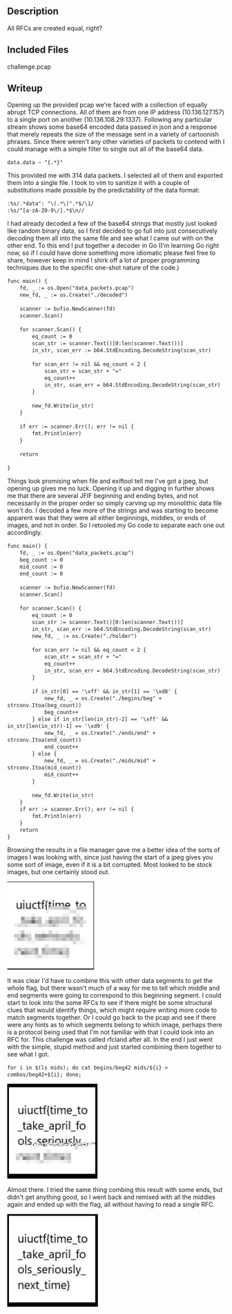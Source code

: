 ## Description

All RFCs are created equal, right?

## Included Files

challenge.pcap

## Writeup

Opening up the provided pcap we're faced with a collection of equally abrupt TCP connections. All of them are from one IP address (10.136.127.157) to a single port on another (10.136.108.29:1337). Following any particular stream shows some base64 encoded data passed in json and a response that merely repeats the size of the message sent in a variety of cartoonish phrases. Since there weren't any other varieties of packets to contend with I could manage with a simple filter to single out all of the base64 data.

    data.data ~ "{.*}"

This provided me with 314 data packets. I selected all of them and exported them into a single file. I took to vim to sanitize it with a couple of substitutions made possible by the predictability of the data format:

    :%s/.*data": "\(.*\)".*$/\1/
    :%s/^[a-zA-Z0-9\/].*$\n//

I had already decoded a few of the base64 strings that mostly just looked like random binary data, so I first decided to go full into just consecutively decoding them all into the same file and see what I came out with on the other end. To this end I put together a decoder in Go (I'm learning Go right now, so if I could have done something more idiomatic please feel free to share, however keep in mind I shirk off a lot of proper programming techniques due to the specific one-shot nature of the code.)

    func main() {
    	fd, _ := os.Open("data_packets.pcap")
    	new_fd, _ := os.Create("./decoded")
    
    	scanner := bufio.NewScanner(fd)
    	scanner.Scan()
    	
    	for scanner.Scan() { 
    		eq_count := 0
    		scan_str := scanner.Text()[0:len(scanner.Text())]
    		in_str, scan_err := b64.StdEncoding.DecodeString(scan_str)
    
    		for scan_err != nil && eq_count < 2 {
    			scan_str = scan_str + "="
    			eq_count++
    			in_str, scan_err = b64.StdEncoding.DecodeString(scan_str)
    		}
    
    		new_fd.Write(in_str)
    	}
    
    	if err := scanner.Err(); err != nil {
    		fmt.Println(err)
    	}
    
    	return
    
    }

Things look promising when file and exiftool tell me I've got a jpeg, but opening up gives me no luck. Opening it up and digging in further shows me that there are several JFIF beginning and ending bytes, and not necessarily in the proper order so simply carving up my monolithic data file won't do. I decoded a few more of the strings and was starting to become apparent was that they were all either beginnings, middles, or ends of images, and not in order. So I retooled my Go code to separate each one out accordingly.

    func main() {
    	fd, _ := os.Open("data_packets.pcap")
    	beg_count := 0
    	mid_count := 0
    	end_count := 0
    
    	scanner := bufio.NewScanner(fd)
    	scanner.Scan()
    	
    	for scanner.Scan() { 
    		eq_count := 0
    		scan_str := scanner.Text()[0:len(scanner.Text())]
    		in_str, scan_err := b64.StdEncoding.DecodeString(scan_str)
    		new_fd, _ := os.Create("./holder")
    
    		for scan_err != nil && eq_count < 2 {
    			scan_str = scan_str + "="
    			eq_count++
    			in_str, scan_err = b64.StdEncoding.DecodeString(scan_str)
    		}
    
    		if in_str[0] == '\xff' && in_str[1] == '\xd8' {
    			new_fd, _ = os.Create("./begins/beg" + strconv.Itoa(beg_count))
    			beg_count++
    		} else if in_str[len(in_str)-2] == '\xff' && in_str[len(in_str)-1] == '\xd9' {
    			new_fd, _ = os.Create("./ends/end" + strconv.Itoa(end_count))
    			end_count++
    		} else {
    			new_fd, _ = os.Create("./mids/mid" + strconv.Itoa(mid_count))
    			mid_count++
    		}
    
    		new_fd.Write(in_str)
    	}
    	if err := scanner.Err(); err != nil {
    		fmt.Println(err)
    	}
    	return
    }


Browsing the results in a file manager gave me a better idea of the sorts of images I was looking with, since just having the start of a jpeg gives you some sort of image, even if it is a bit corrupted. Most looked to be stock images, but one certainly stood out.

![beginning](beg.png)

It was clear I'd have to combine this with other data segments to get the whole flag, but there wasn't much of a way for me to tell which middle and end segments were going to correspond to this beginning segment. I could start to look into the some RFCs to see if there might be some structural clues that would identify things, which might require writing more code to match segments together. Or I could go back to the pcap and see if there were any hints as to which segments belong to which image, perhaps there is a protocol being used that I'm not familiar with that I could look into an RFC for. This challenge was called rfcland after all. In the end I just went with the simple, stupid method and just started combining them together to see what I got.

    for i in $(ls mids); do cat begins/beg42 mids/${i} > combos/beg42+${i}; done;

![almost](almost.png)

Almost there. I tried the same thing combing this result with some ends, but didn't get anything good, so I went back and remixed with all the middles again and ended up with the flag, all without having to read a single RFC.

![flag](flag.png)
